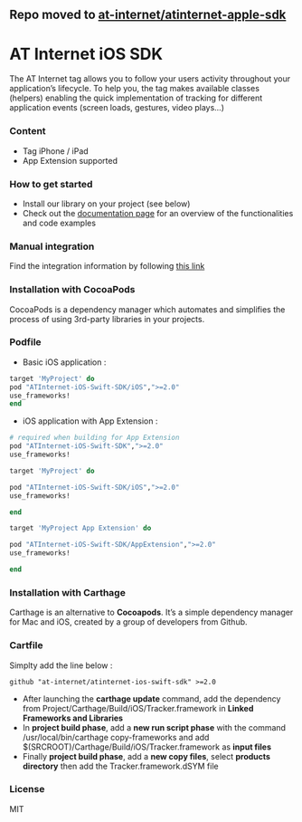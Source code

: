 ## Repo moved to [at-internet/atinternet-apple-sdk](https://github.com/at-internet/atinternet-apple-sdk)

# AT Internet iOS SDK
The AT Internet tag allows you to follow your users activity throughout your application’s lifecycle.
To help you, the tag makes available classes (helpers) enabling the quick implementation of tracking for different application events (screen loads, gestures, video plays…)

### Content
* Tag iPhone / iPad
* App Extension supported

### How to get started
  - Install our library on your project (see below)
  - Check out the [documentation page] for an overview of the functionalities and code examples

### Manual integration
Find the integration information by following [this link]

### Installation with CocoaPods

CocoaPods is a dependency manager which automates and simplifies the process of using 3rd-party libraries in your projects.

### Podfile

  - Basic iOS application : 

```ruby
target 'MyProject' do
pod "ATInternet-iOS-Swift-SDK/iOS",">=2.0"
use_frameworks!
end
```

  - iOS application with App Extension : 

```ruby
# required when building for App Extension
pod "ATInternet-iOS-Swift-SDK",">=2.0"
use_frameworks!

target 'MyProject' do

pod "ATInternet-iOS-Swift-SDK/iOS",">=2.0"
use_frameworks!

end

target 'MyProject App Extension' do

pod "ATInternet-iOS-Swift-SDK/AppExtension",">=2.0"
use_frameworks!

end
```

### Installation with Carthage

Carthage is an alternative to **Cocoapods**. It’s a simple dependency manager for Mac and iOS, created by a group of developers from Github.

### Cartfile
Simplty add the line below :

```
github "at-internet/atinternet-ios-swift-sdk" >=2.0
```
- After launching the **carthage update** command, add the dependency from Project/Carthage/Build/iOS/Tracker.framework in **Linked Frameworks and Libraries**
- In **project build phase**, add a **new run script phase** with the command /usr/local/bin/carthage copy-frameworks and add $(SRCROOT)/Carthage/Build/iOS/Tracker.framework as **input files**
- Finally **project build phase**, add a **new copy files**, select **products directory** then add the Tracker.framework.dSYM file

### License
MIT


   [this link]: <http://developers.atinternet-solutions.com/ios-en/getting-started-en/integration-of-the-swift-library-ios-en/>
   [documentation page]: <http://developers.atinternet-solutions.com/ios-en/getting-started-en/integration-of-the-swift-library-ios-en/>
